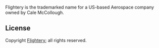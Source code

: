 Flightery is the trademarked name for a US-based Aerospace company owned by Cale McCollough. 

## License

Copyright [Flightery](https://flightery.net); all rights reserved.
